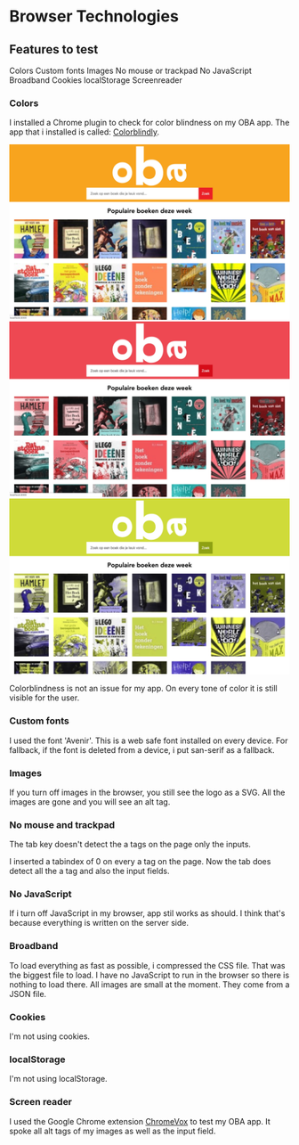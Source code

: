 # Browser Technologies
## Features to test
Colors
Custom fonts
Images
No mouse or trackpad
No JavaScript
Broadband
Cookies
localStorage 
Screenreader

### Colors
I installed a Chrome plugin to check for color blindness on my OBA app. The app that i installed is called: [Colorblindly](https://chrome.google.com/webstore/detail/colorblindly/floniaahmccleoclneebhhmnjgdfijgg).

![Normal color](./docs/color/normal.jpeg)
![Blue blindness](./docs/color/blue-blindness.jpeg)
![Green blindness](./docs/color/green-blindness.jpeg)

Colorblindness is not an issue for my app. On every tone of color it is still visible for the user.

### Custom fonts
I used the font 'Avenir'. This is a web safe font installed on every device. For fallback, if the font is deleted from a device, i put san-serif as a fallback.

### Images
If you turn off images in the browser, you still see the logo as a SVG. All the images are gone and you will see an alt tag.

### No mouse and trackpad
The tab key doesn't detect the a tags on the page only the inputs.

I inserted a tabindex of 0 on every a tag on the page. Now the tab does detect all the a tag and also the input fields.

### No JavaScript
If i turn off JavaScript in my browser, app stil works as should. I think that's because everything is written on the server side.

### Broadband
To load everything as fast as possible, i compressed the CSS file. That was the biggest file to load. I have no JavaScript to run in the browser so there is nothing to load there. All images are small at the moment. They come from a JSON file.

### Cookies
I'm not using cookies.

### localStorage
I'm not using localStorage.

### Screen reader
I used the Google Chrome extension [ChromeVox](https://chrome.google.com/webstore/detail/chromevox/kgejglhpjiefppelpmljglcjbhoiplfn?hl=nl) to test my OBA app.
It spoke all alt tags of my images as well as the input field.